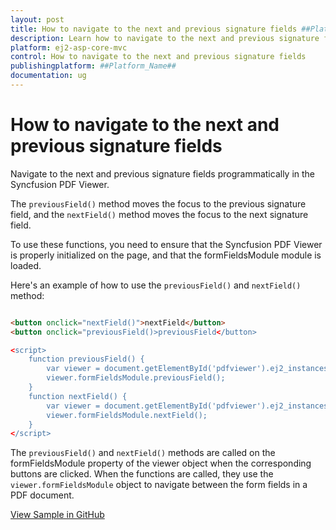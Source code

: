 ```yaml
---
layout: post
title: How to navigate to the next and previous signature fields ##Platform_Name## Pdfviewer Component
description: Learn how to navigate to the next and previous signature fields in Syncfusion ##Platform_Name## Pdfviewer component of Syncfusion Essential JS 2 and more.
platform: ej2-asp-core-mvc
control: How to navigate to the next and previous signature fields
publishingplatform: ##Platform_Name##
documentation: ug
---
```


# How to navigate to the next and previous signature fields

Navigate to the next and previous signature fields programmatically in the Syncfusion PDF Viewer.

The `previousField()` method moves the focus to the previous signature field, and the `nextField()` method moves the focus to the next signature field.

To use these functions, you need to ensure that the Syncfusion PDF Viewer is properly initialized on the page, and that the formFieldsModule module is loaded.

Here's an example of how to use the `previousField()` and `nextField()` method:

```html

<button onclick="nextField()">nextField</button>
<button onclick="previousField()>previousField</button>

<script>
    function previousField() {
        var viewer = document.getElementById('pdfviewer').ej2_instances[0];
        viewer.formFieldsModule.previousField();
    }
    function nextField() {
        var viewer = document.getElementById('pdfviewer').ej2_instances[0];
        viewer.formFieldsModule.nextField();
    }
</script> 

```

The `previousField()` and `nextField()` methods are called on the formFieldsModule property of the viewer object when the corresponding buttons are clicked. When the functions are called, they use the `viewer.formFieldsModule` object to navigate between the form fields in a PDF document.

[View Sample in GitHub]()